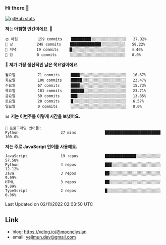 ### Hi there 👋

<!--
**moonelysian/moonelysian** is a ✨ _special_ ✨ repository because its `README.md` (this file) appears on your GitHub profile.

Here are some ideas to get you started:

- 🔭 I’m currently working on ...
- 🌱 I’m currently learning ...
- 👯 I’m looking to collaborate on ...
- 🤔 I’m looking for help with ...
- 💬 Ask me about ...
- 📫 How to reach me: ...
- 😄 Pronouns: ...
- ⚡ Fun fact: ...
-->

<!-- [![wakatime stats](https://github-readme-stats.vercel.app/api/wakatime?username=moonelysian)](https://github.com/anuraghazra/github-readme-stats) -->

[![gitHub stats](https://github-readme-stats.vercel.app/api?username=moonelysian&show_icons=true)](https://github.com/anuraghazra/github-readme-stats)

<!--START_SECTION:waka-->
**저는 아침형 인간이에요. 🐤** 

```text
🌞 아침         159 commits    █████████░░░░░░░░░░░░░░░░   37.32% 
🌆 낮　         248 commits    ██████████████░░░░░░░░░░░   58.22% 
🌃 저녁         19 commits     █░░░░░░░░░░░░░░░░░░░░░░░░   4.46% 
🌙 밤　         0 commits      ░░░░░░░░░░░░░░░░░░░░░░░░░   0.0%

```
📅 **제가 가장 생산적인 날은 목요일이에요.** 

```text
월요일          71 commits     ████░░░░░░░░░░░░░░░░░░░░░   16.67% 
화요일          100 commits    █████░░░░░░░░░░░░░░░░░░░░   23.47% 
수요일          67 commits     ████░░░░░░░░░░░░░░░░░░░░░   15.73% 
목요일          101 commits    ██████░░░░░░░░░░░░░░░░░░░   23.71% 
금요일          59 commits     ███░░░░░░░░░░░░░░░░░░░░░░   13.85% 
토요일          28 commits     █░░░░░░░░░░░░░░░░░░░░░░░░   6.57% 
일요일          0 commits      ░░░░░░░░░░░░░░░░░░░░░░░░░   0.0%

```


📊 **저는 이번주를 이렇게 시간을 보냈어요.** 

```text
💬 프로그래밍 언어들: 
Python                   27 mins             █████████████████████████   100.0%

```

**저는 주로 JavaScript 언어를 사용해요.** 

```text
JavaScript               19 repos            ██████████████░░░░░░░░░░░   57.58% 
Python                   4 repos             ███░░░░░░░░░░░░░░░░░░░░░░   12.12% 
Java                     3 repos             ██░░░░░░░░░░░░░░░░░░░░░░░   9.09% 
HTML                     3 repos             ██░░░░░░░░░░░░░░░░░░░░░░░   9.09% 
TypeScript               2 repos             █░░░░░░░░░░░░░░░░░░░░░░░░   6.06%

```



 Last Updated on 02/11/2022 02:03:50 UTC
<!--END_SECTION:waka-->


## Link
- blog: https://velog.io/@moonelysian
- email: yejimun.dev@gmail.com
